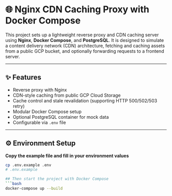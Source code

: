 # 🌐 Nginx CDN Caching Proxy with Docker Compose

This project sets up a lightweight reverse proxy and CDN caching server using **Nginx**, **Docker Compose**, and **PostgreSQL**. It is designed to simulate a content delivery network (CDN) architecture, fetching and caching assets from a public GCP bucket, and optionally forwarding requests to a frontend server.

---

## ✨ Features

- Reverse proxy with Nginx
- CDN-style caching from public GCP Cloud Storage
- Cache control and stale revalidation (supporting HTTP 500/502/503 retry)
- Modular Docker Compose setup
- Optional PostgreSQL container for mock data
- Configurable via `.env` file

---

## ⚙️ Environment Setup

**Copy the example file and fill in your environment values**

```bash
cp .env.example .env
# .env.example

## Then start the project with Docker Compose
```bash
docker-compose up --build
